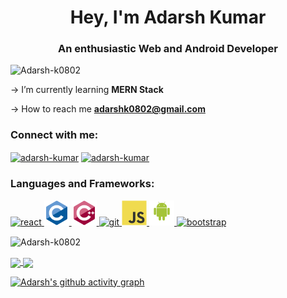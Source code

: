 <h1 align="center">Hey, I'm Adarsh Kumar</h1>
<h3 align="center">An enthusiastic Web and Android Developer</h3>

<p align="left"> <img src="https://komarev.com/ghpvc/?username=Adarsh-k0802&label=Profile%20views&color=0e75b6&style=flat" alt="Adarsh-k0802" /> </p>

-> I’m currently learning **MERN Stack**

-> How to reach me **adarshk0802@gmail.com**

<h3 align="left">Connect with me:</h3>
<p align="left">
<a href="https://www.linkedin.com/in/adarsh-kumar-0802/" target="blank"><img align="center" src="https://raw.githubusercontent.com/rahuldkjain/github-profile-readme-generator/master/src/images/icons/Social/linked-in-alt.svg" alt="adarsh-kumar" height="30" width="40" /></a>
<a href="https://www.codechef.com/users/adarshk0802" target="blank"><img align="center" src="https://cdn.jsdelivr.net/npm/simple-icons@3.1.0/icons/codechef.svg" alt="adarsh-kumar" height="30" width="40" /></a>
</p>

<h3 align="left">Languages and Frameworks:</h3>
<p align="left"> <a href="https://reactjs.org/" target="_blank"> <img src="https://cdn.jsdelivr.net/gh/devicons/devicon/icons/react/react-original-wordmark.svg"  alt="react" width="40" height="40"/> </a> <a href="https://addiv.ml/all-courses/c-programming/" target="_blank"> <img src="https://raw.githubusercontent.com/devicons/devicon/master/icons/c/c-original.svg" alt="c" width="40" height="40"/> </a> <a href="https://www.w3schools.com/cpp/" target="_blank"> <img src="https://raw.githubusercontent.com/devicons/devicon/master/icons/cplusplus/cplusplus-original.svg" alt="cplusplus" width="40" height="40"/> </a>    <a href="https://git-scm.com/" target="_blank"> <img src="https://www.vectorlogo.zone/logos/git-scm/git-scm-icon.svg" alt="git" width="40" height="40"/> </a> <a href="https://www.javascript.com" target="_blank"> <img src="https://raw.githubusercontent.com/devicons/devicon/master/icons/javascript/javascript-original.svg" alt="java" width="40" height="40"/> </a> <a href="https://developer.android.com" target="_blank"> <img src="https://raw.githubusercontent.com/devicons/devicon/master/icons/android/android-original-wordmark.svg" alt="android" width="40" height="40"/> </a>
<a href="https://getbootstrap.com/" target="_blank"> <img src="https://cdn.jsdelivr.net/gh/devicons/devicon/icons/bootstrap/bootstrap-original.svg" alt="bootstrap" width="40" height="40"/> </a></p>



<p><img align="center" src="https://github-readme-streak-stats.herokuapp.com/?user=Adarsh-k0802&theme=react" alt="Adarsh-k0802" /></p>




<a href="https://github.com/Adarsh-k0802/github-readme-stats">
  <img align="center" src="https://github-readme-stats.vercel.app/api/top-langs/?username=Adarsh-k0802&layout=compact&theme=react&count_private=true" />
</a>
<a href="https://github.com/Adarsh-k0802/github-readme-stats">
  <img align="center" src="https://github-readme-stats.vercel.app/api?username=Adarsh-k0802&show_icons=true&theme=react&count_private=true" />
</a>





[![Adarsh's github activity graph](https://activity-graph.herokuapp.com/graph?username=Adarsh-k0802&theme=react-dark)](https://github.com/Adarsh-k0802/github-readme-activity-graph)


